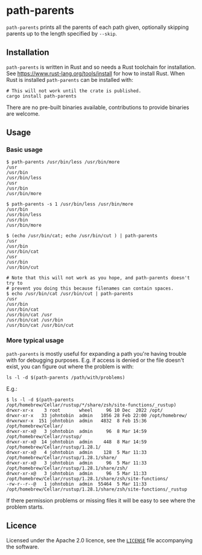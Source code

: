 # path-parents

`path-parents` prints all the parents of each path given, optionally skipping
parents up to the length specified by `--skip`.

## Installation

`path-parents` is written in Rust and so needs a Rust toolchain for
installation. See <https://www.rust-lang.org/tools/install> for how to install
Rust. When Rust is installed `path-parents` can be installed with:

```shell
# This will not work until the crate is published.
cargo install path-parents
```

There are no pre-built binaries available, contributions to provide binaries are
welcome.

## Usage

### Basic usage

```shell
$ path-parents /usr/bin/less /usr/bin/more
/usr
/usr/bin
/usr/bin/less
/usr
/usr/bin
/usr/bin/more

$ path-parents -s 1 /usr/bin/less /usr/bin/more
/usr/bin
/usr/bin/less
/usr/bin
/usr/bin/more

$ (echo /usr/bin/cat; echo /usr/bin/cut ) | path-parents
/usr
/usr/bin
/usr/bin/cat
/usr
/usr/bin
/usr/bin/cut

# Note that this will not work as you hope, and path-parents doesn't try to
# prevent you doing this because filenames can contain spaces.
$ echo /usr/bin/cat /usr/bin/cut | path-parents
/usr
/usr/bin
/usr/bin/cat
/usr/bin/cat /usr
/usr/bin/cat /usr/bin
/usr/bin/cat /usr/bin/cut
```

### More typical usage

`path-parents` is mostly useful for expanding a path you're having trouble with
for debugging purposes. E.g. if access is denied or the file doesn't exist, you
can figure out where the problem is with:

```shell
ls -l -d $(path-parents /path/with/problems)
```

E.g.:

```shell
$ ls -l -d $(path-parents /opt/homebrew/Cellar/rustup/*/share/zsh/site-functions/_rustup)
drwxr-xr-x    3 root       wheel     96 10 Dec  2022 /opt/
drwxr-xr-x   33 johntobin  admin   1056 28 Feb 22:00 /opt/homebrew/
drwxrwxr-x  151 johntobin  admin   4832  8 Feb 15:36 /opt/homebrew/Cellar/
drwxr-xr-x@   3 johntobin  admin     96  8 Mar 14:59 /opt/homebrew/Cellar/rustup/
drwxr-xr-x@  14 johntobin  admin    448  8 Mar 14:59 /opt/homebrew/Cellar/rustup/1.28.1/
drwxr-xr-x@   4 johntobin  admin    128  5 Mar 11:33 /opt/homebrew/Cellar/rustup/1.28.1/share/
drwxr-xr-x@   3 johntobin  admin     96  5 Mar 11:33 /opt/homebrew/Cellar/rustup/1.28.1/share/zsh/
drwxr-xr-x@   3 johntobin  admin     96  5 Mar 11:33 /opt/homebrew/Cellar/rustup/1.28.1/share/zsh/site-functions/
-rw-r--r--@   1 johntobin  admin  55464  5 Mar 11:33 /opt/homebrew/Cellar/rustup/1.28.1/share/zsh/site-functions/_rustup
```

If there permission problems or missing files it will be easy to see where the
problem starts.

## Licence

Licensed under the Apache 2.0 licence, see the [`LICENSE`](LICENSE) file
accompanying the software.
